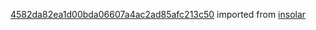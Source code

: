 [4582da82ea1d00bda06607a4ac2ad85afc213c50](https://github.com/insolar/insolar/commit/4582da82ea1d00bda06607a4ac2ad85afc213c50) imported from [insolar](https://github.com/insolar/insolar)
